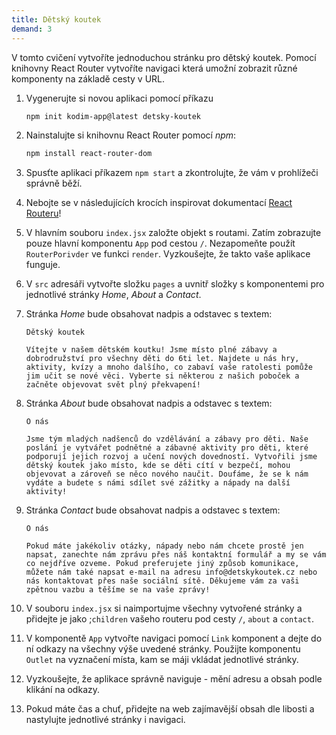 ```yaml
---
title: Dětský koutek
demand: 3
---
```


V tomto cvičení vytvoříte jednoduchou stránku pro dětský koutek. Pomocí knihovny React Router vytvoříte navigaci která umožní zobrazit různé komponenty na základě cesty v URL.

1. Vygenerujte si novou aplikaci pomocí příkazu
   ```sh
   npm init kodim-app@latest detsky-koutek
   ```
1. Nainstalujte si knihovnu React Router pomocí _npm_:
   ```sh
   npm install react-router-dom
   ```
1. Spusťte aplikaci příkazem `npm start` a zkontrolujte, že vám v prohlížeči správně běží.
1. Nebojte se v následujících krocích inspirovat dokumentací [React Routeru](https://reactrouter.com/en/main/start/overview)!
1. V hlavním souboru `index.jsx` založte objekt s routami. Zatím zobrazujte pouze hlavní komponentu `App` pod cestou `/`. Nezapomeňte použít `RouterPorivder` ve funkci `render`. Vyzkoušejte, že takto vaše aplikace funguje.
1. V `src` adresáři vytvořte složku `pages` a uvnitř složky s komponentemi pro jednotlivé stránky _Home_, _About_ a _Contact_.
1. Stránka _Home_ bude obsahovat nadpis a odstavec s textem:

   ```
   Dětský koutek

   Vítejte v našem dětském koutku! Jsme místo plné zábavy a dobrodružství pro všechny děti do 6ti let. Najdete u nás hry, aktivity, kvízy a mnoho dalšího, co zabaví vaše ratolesti pomůže jim učit se nové věci. Vyberte si některou z našich poboček a začněte objevovat svět plný překvapení!
   ```

1. Stránka _About_ bude obsahovat nadpis a odstavec s textem:

   ```
   O nás

   Jsme tým mladých nadšenců do vzdělávání a zábavy pro děti. Naše poslání je vytvářet podnětné a zábavné aktivity pro děti, které podporují jejich rozvoj a učení nových dovedností. Vytvořili jsme dětský koutek jako místo, kde se děti cítí v bezpečí, mohou objevovat a zároveň se něco nového naučit. Doufáme, že se k nám vydáte a budete s námi sdílet své zážitky a nápady na další aktivity!
   ```

1. Stránka _Contact_ bude obsahovat nadpis a odstavec s textem:

   ```
   O nás

   Pokud máte jakékoliv otázky, nápady nebo nám chcete prostě jen napsat, zanechte nám zprávu přes náš kontaktní formulář a my se vám co nejdříve ozveme. Pokud preferujete jiný způsob komunikace, můžete nám také napsat e-mail na adresu info@detskykoutek.cz nebo nás kontaktovat přes naše sociální sítě. Děkujeme vám za vaši zpětnou vazbu a těšíme se na vaše zprávy!
   ```

1. V souboru `index.jsx` si naimportujme všechny vytvořené stránky a přidejte je jako ;`children` vašeho routeru pod cesty `/`, `about` a `contact`.
1. V komponentě `App` vytvořte navigaci pomocí `Link` komponent a dejte do ní odkazy na všechny výše uvedené stránky. Použijte komponentu `Outlet` na vyznačení místa, kam se máji vkládat jednotlivé stránky.
1. Vyzkoušejte, že aplikace správně naviguje - mění adresu a obsah podle klikání na odkazy.
1. Pokud máte čas a chuť, přidejte na web zajímavější obsah dle libosti a nastylujte jednotlivé stránky i navigaci.
